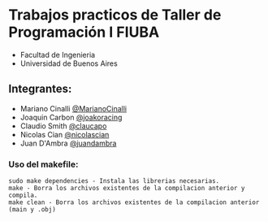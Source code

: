 # Trabajos practicos de Taller de Programación I FIUBA

- Facultad de Ingenieria
- Universidad de Buenos Aires

## Integrantes:

- Mariano Cinalli [@MarianoCinalli](https://github.com/MarianoCinalli)
- Joaquin Carbon [@joakoracing](https://github.com/joakoracing)
- Claudio Smith [@claucapo](https://github.com/claucapo)
- Nicolas Cian [@nicolascian](https://github.com/nicolascian)
- Juan D'Ambra [@juandambra](https://github.com/juandambra)

### Uso del makefile:
	sudo make dependencies - Instala las librerias necesarias.
	make - Borra los archivos existentes de la compilacion anterior y compila.
	make clean - Borra los archivos existentes de la compilacion anterior (main y .obj)
